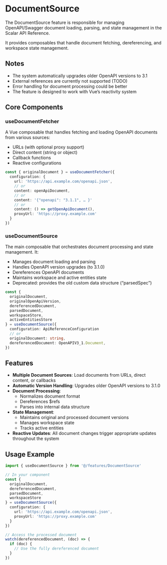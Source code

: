 # DocumentSource

The DocumentSource feature is responsible for managing OpenAPI/Swagger document loading, parsing, and state management in the Scalar API Reference.

It provides composables that handle document fetching, dereferencing, and workspace state management.

## Notes

- The system automatically upgrades older OpenAPI versions to 3.1
- External references are currently not supported (TODO)
- Error handling for document processing could be better
- The feature is designed to work with Vue’s reactivity system

## Core Components

### useDocumentFetcher

A Vue composable that handles fetching and loading OpenAPI documents from various sources:

- URLs (with optional proxy support)
- Direct content (string or object)
- Callback functions
- Reactive configurations

```typescript
const { originalDocument } = useDocumentFetcher({
  configuration: {
    url: 'https://api.example.com/openapi.json',
    // or
    content: openApiDocument,
    // or
    content: '{"openapi": "3.1.1", … }'
    // or
    content: () => getOpenApiDocument(),
    proxyUrl: 'https://proxy.example.com'
  }
})
```

### useDocumentSource

The main composable that orchestrates document processing and state management. It:

- Manages document loading and parsing
- Handles OpenAPI version upgrades (to 3.1.0)
- Dereferences OpenAPI documents
- Maintains workspace and active entities state
- Deprecated: provides the old custom data structure (“parsedSpec”)

```typescript
const {
  originalDocument,
  originalOpenApiVersion,
  dereferencedDocument,
  parsedDocument,
  workspaceStore,
  activeEntitiesStore
} = useDocumentSource({
  configuration: ApiReferenceConfiguration
  // or
  originalDocument: string,
  dereferencedDocument: OpenAPIV3_1.Document,
})
```

## Features

- **Multiple Document Sources**: Load documents from URLs, direct content, or callbacks
- **Automatic Version Handling**: Upgrades older OpenAPI versions to 3.1.0
- **Document Processing**:
  - Normalizes document format
  - Dereferences $refs
  - Parses into internal data structure
- **State Management**:
  - Maintains original and processed document versions
  - Manages workspace state
  - Tracks active entities
- **Reactive Updates**: All document changes trigger appropriate updates throughout the system

## Usage Example

```typescript
import { useDocumentSource } from '@/features/DocumentSource'

// In your component
const {
  originalDocument,
  dereferencedDocument,
  parsedDocument,
  workspaceStore
} = useDocumentSource({
  configuration: {
    url: 'https://api.example.com/openapi.json',
    proxyUrl: 'https://proxy.example.com'
  }
})

// Access the processed document
watch(dereferencedDocument, (doc) => {
  if (doc) {
    // Use the fully dereferenced document
  }
})
```
